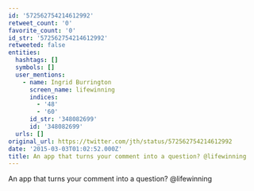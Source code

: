 ```yaml
---
id: '572562754214612992'
retweet_count: '0'
favorite_count: '0'
id_str: '572562754214612992'
retweeted: false
entities:
  hashtags: []
  symbols: []
  user_mentions:
    - name: Ingrid Burrington
      screen_name: lifewinning
      indices:
        - '48'
        - '60'
      id_str: '348082699'
      id: '348082699'
  urls: []
original_url: https://twitter.com/jth/status/572562754214612992
date: '2015-03-03T01:02:52.000Z'
title: An app that turns your comment into a question? @lifewinning
---
```


An app that turns your comment into a question? @lifewinning